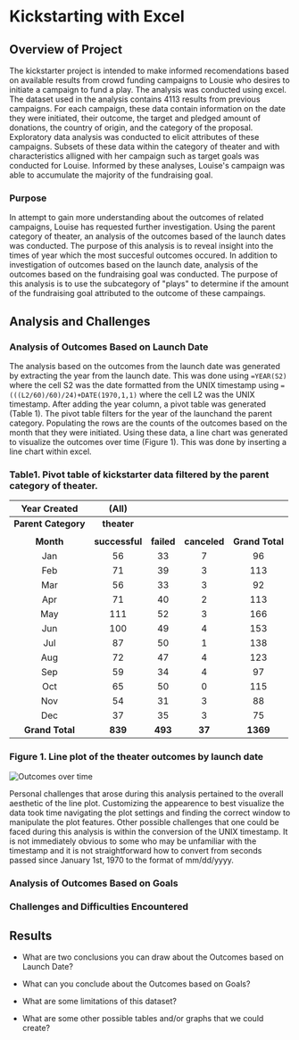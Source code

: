 # Kickstarting with Excel

## Overview of Project
The kickstarter project is intended to make informed recomendations based on available results from crowd funding campaigns to Lousie who desires to initiate a campaign to fund a play. The analysis was conducted using excel. The dataset used in the analysis contains 4113 results from previous campaigns. For each campaign, these data contain information on the date they were initiated, their outcome, the target and pledged amount of donations, the country of origin, and the category of the proposal. Exploratory data analysis was conducted to elicit attributes of these campaigns. Subsets of these data within the category of theater and with characteristics alligned with her campaign such as target goals was conducted for Louise. Informed by these analyses, Louise's campaign was able to accumulate the majority of the fundraising goal.        

### Purpose
In attempt to gain more understanding about the outcomes of related campaigns, Louise has requested further investigation. Using the parent category of theater, an analysis of the outcomes based of the launch dates was conducted. The purpose of this analysis is to reveal insight into the times of year which the most succesful outcomes occured. In addition to investigation of outcomes based on the launch date, analysis of the outcomes based on the fundraising goal was conducted. The purpose of this analysis is to use the subcategory of "plays" to determine if the amount of the fundraising goal attributed to the outcome of these campaings.

## Analysis and Challenges

### Analysis of Outcomes Based on Launch Date
The analysis based on the outcomes from the launch date was generated by extracting the year from the launch date. This was done using ```=YEAR(S2)``` where the cell S2 was the date formatted from the UNIX timestamp using ```=(((L2/60)/60)/24)+DATE(1970,1,1)``` where the cell L2 was the UNIX timestamp. After adding the year column, a pivot table was generated (Table 1). The pivot table filters for the year of the launchand the parent category. Populating the rows are the counts of the outcomes based on the month that they were initiated. Using these data, a line chart was generated to visualize the outcomes over time (Figure 1). This was done by inserting a line chart within excel. 

### Table1. Pivot table of kickstarter data filtered by the parent category of theater. 
| **Year Created**  | **(All)**     |        |          |             |
|:-----------------:|:-------------:|:------:|:--------:|:-----------:|
| **Parent Category**| **theater**  |        |          |             |
|                   |               |        |          |             |
| **Month**         | **successful**| **failed** | **canceled** | **Grand Total**|
| Jan               | 56            | 33     | 7        | 96          |
| Feb               | 71            | 39     | 3        | 113         |
| Mar               | 56            | 33     | 3        | 92          |
| Apr               | 71            | 40     | 2        | 113         |
| May               | 111           | 52     | 3        | 166         |
| Jun               | 100           | 49     | 4        | 153         |
| Jul               | 87            | 50     | 1        | 138         |
| Aug               | 72            | 47     | 4        | 123         |
| Sep               | 59            | 34     | 4        | 97          |
| Oct               | 65            | 50     | 0        | 115         |
| Nov               | 54            | 31     | 3        | 88          |
| Dec               | 37            | 35     | 3        | 75          |
| **Grand Total**   | **839**       | **493**| **37**   | **1369**    |

### Figure 1. Line plot of the theater outcomes by launch date
![Outcomes over time]("/Resources/Theater_Outcomes_vs_Launch.png")

Personal challenges that arose during this analysis pertained to the overall aesthetic of the line plot. Customizing the appearence to best visualize the data took time navigating the plot settings and finding the correct window to manipulate the plot features. Other possible challenges that one could be faced during this analysis is within the conversion of the UNIX timestamp. It is not immediately obvious to some who may be unfamiliar with the timestamp and it is not straightforward how to convert from seconds passed since January 1st, 1970 to the format of mm/dd/yyyy. 

### Analysis of Outcomes Based on Goals

### Challenges and Difficulties Encountered

## Results

- What are two conclusions you can draw about the Outcomes based on Launch Date?

- What can you conclude about the Outcomes based on Goals?

- What are some limitations of this dataset?

- What are some other possible tables and/or graphs that we could create?
